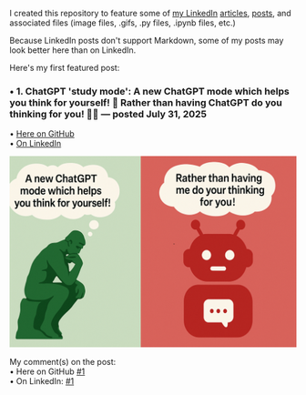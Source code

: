 I created this repository to feature some of [my LinkedIn](https://www.linkedin.com/in/russelljqa/) [articles](https://www.linkedin.com/in/russelljqa/recent-activity/articles/), [posts](https://www.linkedin.com/in/russelljqa/recent-activity/all/), and associated files (image files, .gifs, .py files, .ipynb files, etc.)

Because LinkedIn posts don't support Markdown, some of my posts may look better here than on LinkedIn.

Here's my first featured post:

### **• 1.** ChatGPT 'study mode': A new ChatGPT mode which helps you think for yourself! 🤔 Rather than having ChatGPT do you thinking for you! 🧠🚫 — posted July 31, 2025
• [Here on GitHub](posts/20250731-chatgpt-study-mode/post.md)<br>
• [On LinkedIn](https://www.linkedin.com/posts/activity-7356801249792417794-uBuR/) 

!['The Thinker' thinking 'A new ChatGPT mode which helps you think for yourself!; Chatbot thinking 'Rather than having me do your thinking for you!'](posts/20250731-chatgpt-study-mode/chatGptStudyMode.png)

My comment(s) on the post:<br>
• Here on GitHub [#1](posts/20250731-chatgpt-study-mode/comment1.md)<br>
• On LinkedIn: [#1](https://www.linkedin.com/feed/update/urn:li:activity:7356801249792417794?commentUrn=urn%3Ali%3Acomment%3A%28activity%3A7356801249792417794%2C7356802025168257024%29&dashCommentUrn=urn%3Ali%3Afsd_comment%3A%287356802025168257024%2Curn%3Ali%3Aactivity%3A7356801249792417794%29) 
